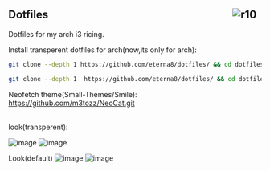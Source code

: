 <img src="https://hits.sh/github.com/eterna8/dotfiles.git.svg?label=views&color=fe7d37" alt="r10" hspace="10"
 align="right" /> Dotfiles
--

Dotfiles for my arch i3 ricing.<br>


Install transperent dotfiles for arch(now,its only for arch): <br>
```bash
git clone --depth 1 https://github.com/eterna8/dotfiles/ && cd dotfiles && sh arch-install.sh
```
```bash
git clone --depth 1  https://github.com/eterna8/dotfiles/ && cd dotfiles && sh arch-install-default.sh
```
Neofetch theme(Small-Themes/Smile): https://github.com/m3tozz/NeoCat.git


<br>
look(transperent):

![image](https://github.com/eterna8/dotfiles/assets/139211439/c76d9119-8df7-412a-a92c-e6f58b7fcfc0)
![image](https://github.com/eterna8/dotfiles/assets/139211439/04a8c6da-cb81-4f65-938c-cfbe033f717f)

Look(default)
![image](https://github.com/eterna8/dotfiles/assets/139211439/bb55d01a-c193-4e1f-b81c-dc008abce650)
![image](https://github.com/eterna8/dotfiles/assets/139211439/b5d02c5d-76a0-46ee-9eda-185b69f1d418)


